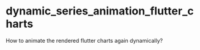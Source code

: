 # dynamic_series_animation_flutter_charts
How to animate the rendered flutter charts again dynamically?
